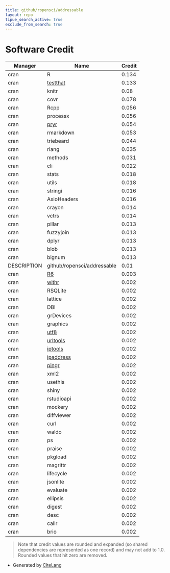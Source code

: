 ```yaml
---
title: github/ropensci/addressable
layout: repo
tipue_search_active: true
exclude_from_search: true
---
```

# Software Credit

|Manager|Name|Credit|
|-------|----|------|
|cran|R|0.134|
|cran|[testthat](https://testthat.r-lib.org)|0.133|
|cran|knitr|0.08|
|cran|covr|0.078|
|cran|Rcpp|0.056|
|cran|processx|0.056|
|cran|[pryr](https://github.com/hadley/pryr)|0.054|
|cran|rmarkdown|0.053|
|cran|triebeard|0.044|
|cran|rlang|0.035|
|cran|methods|0.031|
|cran|cli|0.022|
|cran|stats|0.018|
|cran|utils|0.018|
|cran|stringi|0.016|
|cran|AsioHeaders|0.016|
|cran|crayon|0.014|
|cran|vctrs|0.014|
|cran|pillar|0.013|
|cran|fuzzyjoin|0.013|
|cran|dplyr|0.013|
|cran|blob|0.013|
|cran|bignum|0.013|
|DESCRIPTION|github/ropensci/addressable|0.01|
|cran|[R6](https://r6.r-lib.org)|0.003|
|cran|[withr](https://withr.r-lib.org)|0.002|
|cran|RSQLite|0.002|
|cran|lattice|0.002|
|cran|DBI|0.002|
|cran|grDevices|0.002|
|cran|graphics|0.002|
|cran|[utf8](https://ptrckprry.com/r-utf8/)|0.002|
|cran|[urltools](https://github.com/Ironholds/urltools/)|0.002|
|cran|[iptools](https://github.com/hrbrmstr/iptools)|0.002|
|cran|[ipaddress](https://davidchall.github.io/ipaddress/)|0.002|
|cran|[pingr](https://github.com/r-lib/pingr#readme)|0.002|
|cran|xml2|0.002|
|cran|usethis|0.002|
|cran|shiny|0.002|
|cran|rstudioapi|0.002|
|cran|mockery|0.002|
|cran|diffviewer|0.002|
|cran|curl|0.002|
|cran|waldo|0.002|
|cran|ps|0.002|
|cran|praise|0.002|
|cran|pkgload|0.002|
|cran|magrittr|0.002|
|cran|lifecycle|0.002|
|cran|jsonlite|0.002|
|cran|evaluate|0.002|
|cran|ellipsis|0.002|
|cran|digest|0.002|
|cran|desc|0.002|
|cran|callr|0.002|
|cran|brio|0.002|


> Note that credit values are rounded and expanded (so shared dependencies are represented as one record) and may not add to 1.0. Rounded values that hit zero are removed.


- Generated by [CiteLang](https://github.com/vsoch/citelang)
